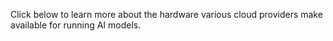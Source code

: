 
Click below to learn more about the hardware various cloud providers make available for running AI models.

